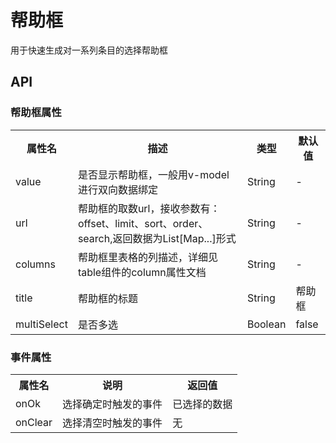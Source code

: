 # 帮助框

用于快速生成对一系列条目的选择帮助框

## API

### 帮助框属性

<table>
<tr>
<th>属性名</th>
<th>描述</th>
<th>类型</th>
<th>默认值</th>
</tr>
<tr>
<td>value</td>
<td>是否显示帮助框，一般用v-model进行双向数据绑定</td>
<td>String</td>
<td>-</td>
</tr>
<tr>
<td>url</td>
<td>帮助框的取数url，接收参数有：offset、limit、sort、order、search,返回数据为List[Map...]形式</td>
<td>String</td>
<td>-</td>
</tr>
<tr>
<td>columns</td>
<td>帮助框里表格的列描述，详细见table组件的column属性文档</td>
<td>String</td>
<td>-</td>
</tr>
<tr>
<td>title</td>
<td>帮助框的标题</td>
<td>String</td>
<td>帮助框</td>
</tr>
<tr>
<td>multiSelect</td>
<td>是否多选</td>
<td>Boolean</td>
<td>false</td>
</tr>
</table>

### 事件属性

<table>
<tr>
<th>属性名</th>
<th>说明</th>
<th>返回值</th>
</tr>
<tr>
<td>onOk</td>
<td>选择确定时触发的事件</td>
<td>已选择的数据</td>
</tr>
<tr>
<td>onClear</td>
<td>选择清空时触发的事件</td>
<td>无</td>
</tr>
</table>
